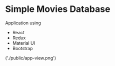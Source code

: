 # Simple Movies Database

Application using 

 - React
 - Redux
 - Material UI
 - Bootstrap

   
('./public/app-view.png')


